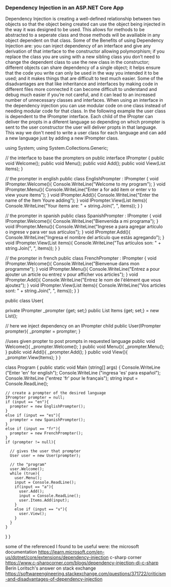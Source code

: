 ### Dependency Injection in an ASP.NET Core App

Dependency Injection is creating a well-defined relationship between two objects so that the object being created can use the object being injected in the way it was designed to be used. This allows for methods 
to be abstracted to a seperate class and those methods will be availiable in any object dependent on that class. Some of the Benefits of using Dependency Injection are: you can inject dependency of an interface 
and give any derivation of that interface to the constructor allowing polymorphism; if you replace the class you are using with a new sibling class you don’t need to change the dependent class to use the new class 
in the constructor; different objects can share dependency of a single object; it helps ensure that the code you write can only be used in the way you intended it to be used; and it makes things that are difficult 
to test much easier. Some of the disadvantages are that like inheritance and interfaces by making code in different files more connected it can become difficult to understand and debug much easier if you’re not 
careful, and it can lead to an increased number of unnecessary classes and interfaces. 
When using an interface in the dependency injection you can use modular code on one class instead of needing modular code for that class. In the following example the user class is dependent to the IPrompter interface. 
Each child of the IPropter can deliver the propts in a diferent language so depending on which prompter is sent to the user constructor the user will deliver propts in that language. This way we don't need to write a 
user class for each language and can add a new language just by adding a new IPrompter class.

using System;
using System.Collections.Generic;

// the interface to base the prompters on
public interface IPrompter
{
  public void Welcome();
  public void Menu();
  public void Add();
  public void View(List<string> items);
}

// the prompter in english
public class EnglishPrompter : IPrompter
{
  void IPrompter.Welcome(){
    Console.WriteLine("Welcome to my program");
  }
  void IPrompter.Menu(){
    Console.WriteLine("Enter a for add item or enter v to view youre items");
  }
  void IPrompter.Add(){
    Console.WriteLine("Enter the name of the Item Youre adding");
  }
  void IPrompter.View(List<string> items){
    Console.WriteLine("Your items are: " + string.Join(", ", items));
  }
}

// the prompter in spanish
public class SpanishPrompter : IPrompter
{
  void IPrompter.Welcome(){
    Console.WriteLine("Bienvenida a mi programa");
  }
  void IPrompter.Menu(){
    Console.WriteLine("Ingrese a para agregar artículo o ingrese v para ver sus artículos");
  }
  void IPrompter.Add(){
    Console.WriteLine("Ingresa el nombre del artículo que estás agregando");
  }
  void IPrompter.View(List<string> items){
    Console.WriteLine("Tus artículos son: " + string.Join(", ", items));
  }
}

// the prompter in french
public class FrenchPrompter : IPrompter
{
  void IPrompter.Welcome(){
    Console.WriteLine("Bienvenue dans mon programme");
  }
  void IPrompter.Menu(){
    Console.WriteLine("Entrez a pour ajouter un article ou entrez v pour afficher vos articles");
  }
  void IPrompter.Add(){
    Console.WriteLine("Entrez le nom de l'élément que vous ajoutez");
  }
  void IPrompter.View(List<string> items){
    Console.WriteLine("Vos articles sont: " + string.Join(", ", items));
  }
}

public class User{

  private IPrompter _prompter {get; set;}
  public List<string> Items {get; set;} = new List<string>();
  
  // here we inject dependency on an IPrompter child
  public User(IPrompter prompter){
    _prompter = prompter;
  }

  //uses given propter to post prompts in requested language
  public void Welcome(){
    _prompter.Welcome();
  }
  public void Menu(){
    _prompter.Menu();
  }
  public void Add(){
    _prompter.Add();
  }
  public void View(){
    _prompter.View(Items);
  }
}




class Program {
  public static void Main (string[] args) {
    Console.WriteLine ("Enter 'en' for english");
    Console.WriteLine ("ingresa 'es' para español");
    Console.WriteLine ("entrez 'fr' pour le français");
    string input = Console.ReadLine();

    // create a prompter of the desired language
    IPrompter prompter = null;
    if (input == "en"){
      prompter = new EnglishPrompter();
    }
    else if (input == "es"){
      prompter = new SpanishPrompter();
    }
    else if (input == "fr"){
      prompter = new FrenchPrompter();
    }
    if (prompter != null){

      // gives the user that prompter
      User user = new User(prompter);

      // the "program"
      user.Welcome();
      while (true){
        user.Menu();
        input = Console.ReadLine();
        if(input == "a"){
          user.Add();
          input = Console.ReadLine();
          user.Items.Add(input);
        }
        else if (input == "v"){
          user.View();
        }
      }      
    }
  }
}

some of the referenced I found to be useful were:
the microsoft documentation
https://learn.microsoft.com/en-us/dotnet/core/extensions/dependency-injection
c-sharp corner
https://www.c-sharpcorner.com/blogs/dependency-injection-di-c-sharp
Berin Loritsch's answer on stack exchange
https://softwareengineering.stackexchange.com/questions/371722/criticism-and-disadvantages-of-dependency-injection
